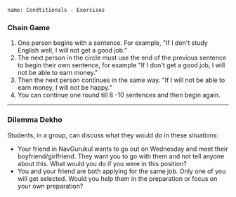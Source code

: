 ```ngMeta
name: Condtitionals - Exercises
```

### Chain Game

1. One person begins with a sentence. For example, "If I don't study English well, I will not get a good job." 
2. The next person in the circle must use the end of the previous sentence to begin their own sentence, for example "If I don't get a good job, I will not be able to earn money."
3. Then the next person continues in the same way. "If I will not be able to earn money, I will not be happy."
4. You can continue one round till 8 -10 sentences and then begin again.

---

### Dilemma Dekho

Students, in a group, can discuss what they would do in these situations:

* Your friend in NavGurukul wants to go out on Wednesday and meet their boyfriend/girlfriend. They want you to go with them and not tell anyone about this. What would you do if you were in this position?
* You and your friend are both applying for the same job. Only one of you will get selected. Would you help them in the preparation or focus on your own preparation?

<!-- TODO : aur exercises add karni hain -->
